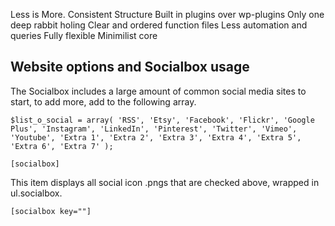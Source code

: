 Less is More.
Consistent Structure
Built in plugins over wp-plugins
Only one deep rabbit holing
Clear and ordered function files
Less automation and queries
Fully flexible
Minimilist core


Website options and Socialbox usage
----

The Socialbox includes a large amount of common social media sites to start, to add more, add to the following array.

```
$list_o_social = array( 'RSS', 'Etsy', 'Facebook', 'Flickr', 'Google Plus', 'Instagram', 'LinkedIn', 'Pinterest', 'Twitter', 'Vimeo', 'Youtube', 'Extra 1', 'Extra 2', 'Extra 3', 'Extra 4', 'Extra 5', 'Extra 6', 'Extra 7' );
```

```
[socialbox]
```
This item displays all social icon .pngs that are checked above, wrapped in ul.socialbox.

```
[socialbox key=""]
```

